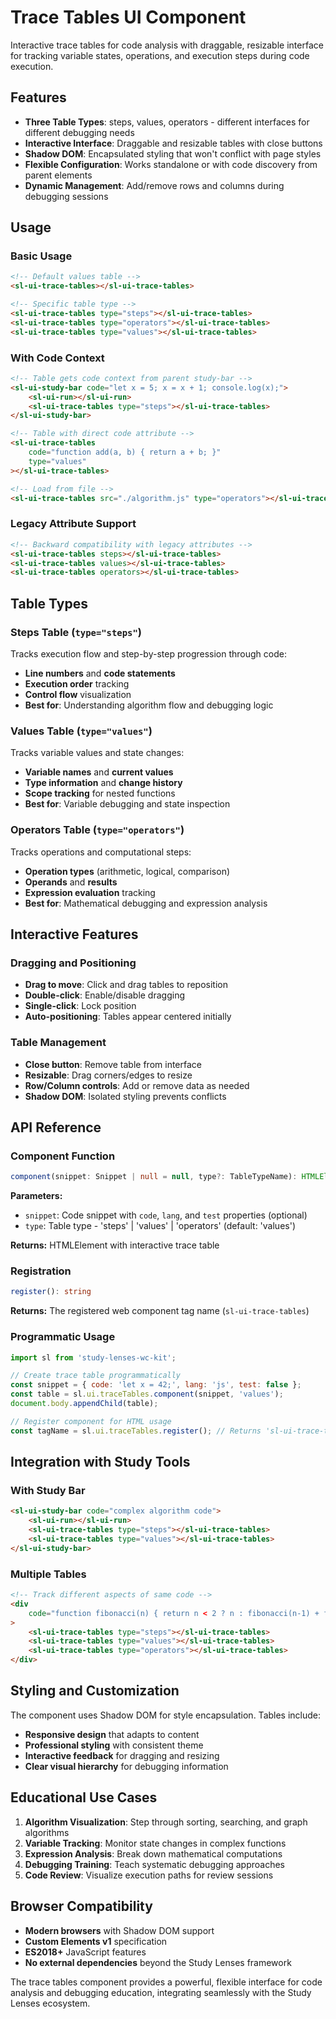 # Trace Tables UI Component

Interactive trace tables for code analysis with draggable, resizable interface for tracking variable states, operations, and execution steps during code execution.

## Features

- **Three Table Types**: steps, values, operators - different interfaces for different debugging needs
- **Interactive Interface**: Draggable and resizable tables with close buttons
- **Shadow DOM**: Encapsulated styling that won't conflict with page styles
- **Flexible Configuration**: Works standalone or with code discovery from parent elements
- **Dynamic Management**: Add/remove rows and columns during debugging sessions

## Usage

### Basic Usage

```html
<!-- Default values table -->
<sl-ui-trace-tables></sl-ui-trace-tables>

<!-- Specific table type -->
<sl-ui-trace-tables type="steps"></sl-ui-trace-tables>
<sl-ui-trace-tables type="operators"></sl-ui-trace-tables>
<sl-ui-trace-tables type="values"></sl-ui-trace-tables>
```

### With Code Context

```html
<!-- Table gets code context from parent study-bar -->
<sl-ui-study-bar code="let x = 5; x = x + 1; console.log(x);">
	<sl-ui-run></sl-ui-run>
	<sl-ui-trace-tables type="steps"></sl-ui-trace-tables>
</sl-ui-study-bar>

<!-- Table with direct code attribute -->
<sl-ui-trace-tables
	code="function add(a, b) { return a + b; }"
	type="values"
></sl-ui-trace-tables>

<!-- Load from file -->
<sl-ui-trace-tables src="./algorithm.js" type="operators"></sl-ui-trace-tables>
```

### Legacy Attribute Support

```html
<!-- Backward compatibility with legacy attributes -->
<sl-ui-trace-tables steps></sl-ui-trace-tables>
<sl-ui-trace-tables values></sl-ui-trace-tables>
<sl-ui-trace-tables operators></sl-ui-trace-tables>
```

## Table Types

### Steps Table (`type="steps"`)

Tracks execution flow and step-by-step progression through code:

- **Line numbers** and **code statements**
- **Execution order** tracking
- **Control flow** visualization
- **Best for**: Understanding algorithm flow and debugging logic

### Values Table (`type="values"`)

Tracks variable values and state changes:

- **Variable names** and **current values**
- **Type information** and **change history**
- **Scope tracking** for nested functions
- **Best for**: Variable debugging and state inspection

### Operators Table (`type="operators"`)

Tracks operations and computational steps:

- **Operation types** (arithmetic, logical, comparison)
- **Operands** and **results**
- **Expression evaluation** tracking
- **Best for**: Mathematical debugging and expression analysis

## Interactive Features

### Dragging and Positioning

- **Drag to move**: Click and drag tables to reposition
- **Double-click**: Enable/disable dragging
- **Single-click**: Lock position
- **Auto-positioning**: Tables appear centered initially

### Table Management

- **Close button**: Remove table from interface
- **Resizable**: Drag corners/edges to resize
- **Row/Column controls**: Add or remove data as needed
- **Shadow DOM**: Isolated styling prevents conflicts

## API Reference

### Component Function

```typescript
component(snippet: Snippet | null = null, type?: TableTypeName): HTMLElement
```

**Parameters:**

- `snippet`: Code snippet with `code`, `lang`, and `test` properties (optional)
- `type`: Table type - 'steps' | 'values' | 'operators' (default: 'values')

**Returns:** HTMLElement with interactive trace table

### Registration

```typescript
register(): string
```

**Returns:** The registered web component tag name (`sl-ui-trace-tables`)

### Programmatic Usage

```javascript
import sl from 'study-lenses-wc-kit';

// Create trace table programmatically
const snippet = { code: 'let x = 42;', lang: 'js', test: false };
const table = sl.ui.traceTables.component(snippet, 'values');
document.body.appendChild(table);

// Register component for HTML usage
const tagName = sl.ui.traceTables.register(); // Returns 'sl-ui-trace-tables'
```

## Integration with Study Tools

### With Study Bar

```html
<sl-ui-study-bar code="complex algorithm code">
	<sl-ui-run></sl-ui-run>
	<sl-ui-trace-tables type="steps"></sl-ui-trace-tables>
	<sl-ui-trace-tables type="values"></sl-ui-trace-tables>
</sl-ui-study-bar>
```

### Multiple Tables

```html
<!-- Track different aspects of same code -->
<div
	code="function fibonacci(n) { return n < 2 ? n : fibonacci(n-1) + fibonacci(n-2); }"
>
	<sl-ui-trace-tables type="steps"></sl-ui-trace-tables>
	<sl-ui-trace-tables type="values"></sl-ui-trace-tables>
	<sl-ui-trace-tables type="operators"></sl-ui-trace-tables>
</div>
```

## Styling and Customization

The component uses Shadow DOM for style encapsulation. Tables include:

- **Responsive design** that adapts to content
- **Professional styling** with consistent theme
- **Interactive feedback** for dragging and resizing
- **Clear visual hierarchy** for debugging information

## Educational Use Cases

1. **Algorithm Visualization**: Step through sorting, searching, and graph algorithms
2. **Variable Tracking**: Monitor state changes in complex functions
3. **Expression Analysis**: Break down mathematical computations
4. **Debugging Training**: Teach systematic debugging approaches
5. **Code Review**: Visualize execution paths for review sessions

## Browser Compatibility

- **Modern browsers** with Shadow DOM support
- **Custom Elements v1** specification
- **ES2018+** JavaScript features
- **No external dependencies** beyond the Study Lenses framework

The trace tables component provides a powerful, flexible interface for code analysis and debugging education, integrating seamlessly with the Study Lenses ecosystem.
